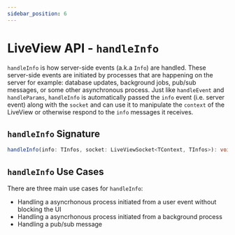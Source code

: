 ```yaml
---
sidebar_position: 6
---
```


# LiveView API - `handleInfo`

`handleInfo` is how server-side events (a.k.a `Info`) are handled. These server-side events are initiated by processes
that are happening on the server for example: database updates, background jobs, pub/sub messages, or some other
asynchronous process. Just like `handleEvent` and `handleParams`, `handleInfo` is automatically passed the `info` event
(i.e. server event) along with the `socket` and can use it to manipulate the `context` of the LiveView or otherwise
respond to the `info` messages it receives.

## `handleInfo` Signature

```ts
handleInfo(info: TInfos, socket: LiveViewSocket<TContext, TInfos>): void | Promise<void>;
```

## `handleInfo` Use Cases

There are three main use cases for `handleInfo`:

- Handling a asyncrhonous process initiated from a user event without blocking the UI
- Handling a asyncrhonous process initiated from a background process
- Handling a pub/sub message
